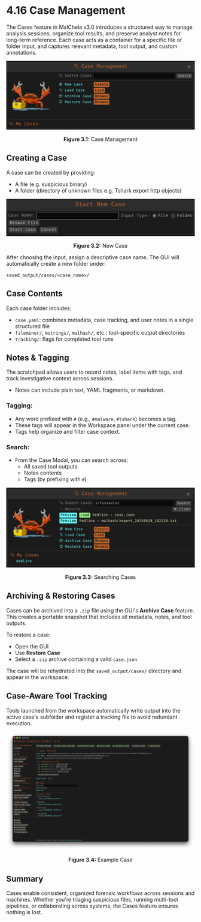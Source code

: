 # 4.16 Case Management

The Cases feature in MalChela v3.0 introduces a structured way to manage analysis sessions, organize tool results, and preserve analyst notes for long-term reference. Each case acts as a container for a specific file or folder input, and captures relevant metadata, tool output, and custom annotations.

![Case Management](./images/case_management.png)

<p align="center"><strong>Figure 3.1:</strong> Case Management</p>

## Creating a Case

A case can be created by providing:

- A file (e.g. suspicious binary)
- A folder (directory of unknown files e.g. Tshark export http objects)

![New Case](./images/new_case.png)

<p align="center"><strong>Figure 3.2:</strong> New Case</p>


After choosing the input, assign a descriptive case name. The GUI will automatically create a new folder under:

```
saved_output/cases/<case_name>/
```

## Case Contents

Each case folder includes:

- `case.yaml`: combines metadata, case tracking, and user notes in a single structured file
- `fileminer/`, `mstrings/`, `malhash/`, etc.: tool-specific output directories
- `tracking/`: flags for completed tool runs

## Notes & Tagging

The scratchpad allows users to record notes, label items with tags, and track investigative context across sessions.

- Notes can include plain text, YAML fragments, or markdown.


### Tagging:

- Any word prefixed with `#` (e.g., `#malware`, `#tshark`) becomes a tag.
- These tags will appear in the Workspace panel under the current case.
- Tags help organize and filter case context.

### Search:

- From the Case Modal, you can search across:
  - All saved tool outputs
  - Notes contents
  - Tags (by prefixing with `#`)

![Searching Cases](./images/case_search.png)

<p align="center"><strong>Figure 3.3:</strong> Searching Cases</p>

## Archiving & Restoring Cases

Cases can be archived into a `.zip` file using the GUI's **Archive Case** feature. This creates a portable snapshot that includes all metadata, notes, and tool outputs.

To restore a case:

- Open the GUI
- Use **Restore Case**
- Select a `.zip` archive containing a valid `case.json`

The case will be rehydrated into the `saved_output/cases/` directory and appear in the workspace.

## Case-Aware Tool Tracking

Tools launched from the workspace automatically write output into the active case's subfolder and register a tracking file to avoid redundant execution.


![Example Case](./images/case_example.png)

<p align="center"><strong>Figure 3.4:</strong> Example Case</p>

## Summary

Cases enable consistent, organized forensic workflows across sessions and machines. Whether you're triaging suspicious files, running multi-tool pipelines, or collaborating across systems, the Cases feature ensures nothing is lost.